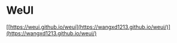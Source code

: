 # WeUI 

[[https://weui.github.io/weui](https://wangxd1213.github.io/weui/)](https://wangxd1213.github.io/weui/)

